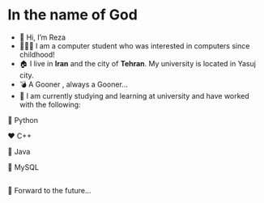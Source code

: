 # In the name of God
- 👋 Hi, I’m Reza 
- 👨🏻‍💻 I am a computer student who was interested in computers since childhood!
- 🏠 I live in **Iran** and the city of **Tehran**. My university is located in Yasuj city.
- 💣 A Gooner , always a Gooner... 
- 👀 I am currently studying and learning at university and have worked with the following:

🐍 Python

❤  C++

🍵 Java

📒 MySQL


## 
🚀 Forward to the future...

